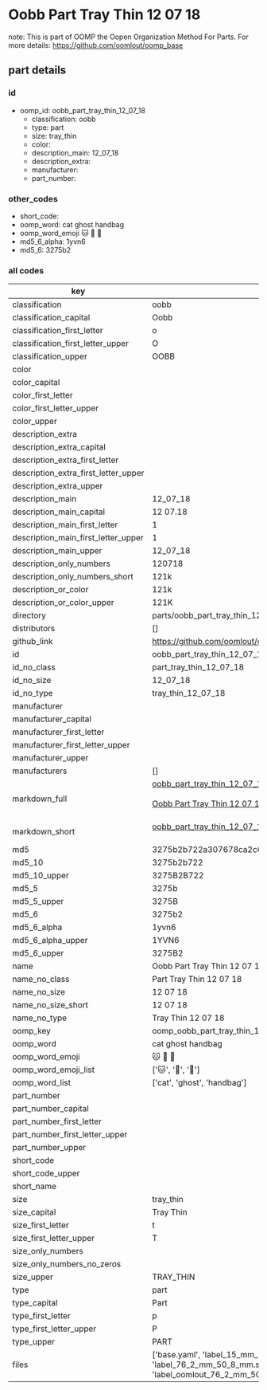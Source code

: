 # Oobb Part Tray Thin 12 07 18  

note: This is part of OOMP the Oopen Organization Method For Parts. For more details: https://github.com/oomlout/oomp_base

##  part details





### id
* oomp_id: oobb_part_tray_thin_12_07_18
  * classification: oobb
  * type: part
  * size: tray_thin
  * color: 
  * description_main: 12_07_18
  * description_extra: 
  * manufacturer: 
  * part_number: 

### other_codes
* short_code: 
* oomp_word: cat ghost handbag
* oomp_word_emoji :cat: :ghost: :handbag:
* md5_6_alpha: 1yvn6
* md5_6: 3275b2

### all codes 
| key | value |  
| --- | --- |  
| classification | oobb |  
| classification_capital | Oobb |  
| classification_first_letter | o |  
| classification_first_letter_upper | O |  
| classification_upper | OOBB |  
| color |  |  
| color_capital |  |  
| color_first_letter |  |  
| color_first_letter_upper |  |  
| color_upper |  |  
| description_extra |  |  
| description_extra_capital |  |  
| description_extra_first_letter |  |  
| description_extra_first_letter_upper |  |  
| description_extra_upper |  |  
| description_main | 12_07_18 |  
| description_main_capital | 12 07.18 |  
| description_main_first_letter | 1 |  
| description_main_first_letter_upper | 1 |  
| description_main_upper | 12_07_18 |  
| description_only_numbers | 120718 |  
| description_only_numbers_short | 121k |  
| description_or_color | 121k |  
| description_or_color_upper | 121K |  
| directory | parts/oobb_part_tray_thin_12_07_18 |  
| distributors | [] |  
| github_link | https://github.com/oomlout/oomlout_oomp_part_src/tree/main/parts/oobb_part_tray_thin_12_07_18/working |  
| id | oobb_part_tray_thin_12_07_18 |  
| id_no_class | part_tray_thin_12_07_18 |  
| id_no_size | 12_07_18 |  
| id_no_type | tray_thin_12_07_18 |  
| manufacturer |  |  
| manufacturer_capital |  |  
| manufacturer_first_letter |  |  
| manufacturer_first_letter_upper |  |  
| manufacturer_upper |  |  
| manufacturers | [] |  
| markdown_full | [oobb_part_tray_thin_12_07_18](https://github.com/oomlout/oomlout_oomp_part_src/tree/main/parts/oobb_part_tray_thin_12_07_18/working)<br>[](https://github.com/oomlout/oomlout_oomp_part_src/tree/main/parts/oobb_part_tray_thin_12_07_18/working)<br>[Oobb Part Tray Thin 12 07 18](https://github.com/oomlout/oomlout_oomp_part_src/tree/main/parts/oobb_part_tray_thin_12_07_18/working)<br><br> |  
| markdown_short | [oobb_part_tray_thin_12_07_18](https://github.com/oomlout/oomlout_oomp_part_src/tree/main/parts/oobb_part_tray_thin_12_07_18/working)<br><br> |  
| md5 | 3275b2b722a307678ca2c60165756e20 |  
| md5_10 | 3275b2b722 |  
| md5_10_upper | 3275B2B722 |  
| md5_5 | 3275b |  
| md5_5_upper | 3275B |  
| md5_6 | 3275b2 |  
| md5_6_alpha | 1yvn6 |  
| md5_6_alpha_upper | 1YVN6 |  
| md5_6_upper | 3275B2 |  
| name | Oobb Part Tray Thin 12 07 18 |  
| name_no_class | Part Tray Thin 12 07 18 |  
| name_no_size | 12 07 18 |  
| name_no_size_short | 12 07 18 |  
| name_no_type | Tray Thin 12 07 18 |  
| oomp_key | oomp_oobb_part_tray_thin_12_07_18 |  
| oomp_word | cat ghost handbag |  
| oomp_word_emoji | :cat: :ghost: :handbag: |  
| oomp_word_emoji_list | [':cat:', ':ghost:', ':handbag:'] |  
| oomp_word_list | ['cat', 'ghost', 'handbag'] |  
| part_number |  |  
| part_number_capital |  |  
| part_number_first_letter |  |  
| part_number_first_letter_upper |  |  
| part_number_upper |  |  
| short_code |  |  
| short_code_upper |  |  
| short_name |  |  
| size | tray_thin |  
| size_capital | Tray Thin |  
| size_first_letter | t |  
| size_first_letter_upper | T |  
| size_only_numbers |  |  
| size_only_numbers_no_zeros |  |  
| size_upper | TRAY_THIN |  
| type | part |  
| type_capital | Part |  
| type_first_letter | p |  
| type_first_letter_upper | P |  
| type_upper | PART |  
| files | ['base.yaml', 'label_15_mm_30_mm.pdf', 'label_15_mm_30_mm.svg', 'label_76_2_mm_50_8_mm.pdf', 'label_76_2_mm_50_8_mm.svg', 'label_oomlout_76_2_mm_50_8_mm.pdf', 'label_oomlout_76_2_mm_50_8_mm.svg', 'readme.md', 'working.json', 'working.yaml'] |  
